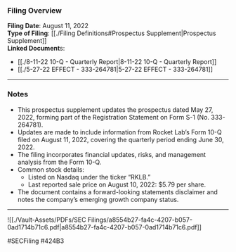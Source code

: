 ### Filing Overview

**Filing Date**: August 11, 2022  
**Type of Filing**: [[./Filing Definitions#Prospectus Supplement|Prospectus Supplement]]  
**Linked Document**s: 
- [[./8-11-22 10-Q - Quarterly Report|8-11-22 10-Q - Quarterly Report]]
- [[./5-27-22 EFFECT - 333-264781|5-27-22 EFFECT - 333-264781]]

---

### Notes

- This prospectus supplement updates the prospectus dated May 27, 2022, forming part of the Registration Statement on Form S-1 (No. 333-264781).
- Updates are made to include information from Rocket Lab’s Form 10-Q filed on August 11, 2022, covering the quarterly period ending June 30, 2022.
- The filing incorporates financial updates, risks, and management analysis from the Form 10-Q.
- Common stock details:
    - Listed on Nasdaq under the ticker “RKLB.”
    - Last reported sale price on August 10, 2022: $5.79 per share.
- The document contains a forward-looking statements disclaimer and notes the company’s emerging growth company status.

---

![[./Vault-Assets/PDFs/SEC Filings/a8554b27-fa4c-4207-b057-0ad1714b71c6.pdf|a8554b27-fa4c-4207-b057-0ad1714b71c6.pdf]]

#SECFiling #424B3